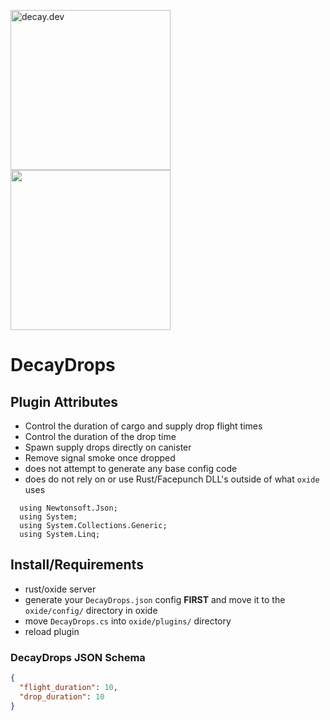 <img src="https://i.ibb.co/93mSYZ4/decay.png" alt="decay.dev" width="256"/><img src="https://i.ibb.co/0yc10cV/drops.png" width="256">

# DecayDrops

## Plugin Attributes

- Control the duration of cargo and supply drop flight times
- Control the duration of the drop time
- Spawn supply drops directly on canister
- Remove signal smoke once dropped
- does not attempt to generate any base config code
- does do not rely on or use Rust/Facepunch DLL's outside of what `oxide` uses
```
  using Newtonsoft.Json;
  using System;
  using System.Collections.Generic;
  using System.Linq;
```

## Install/Requirements
- rust/oxide server
- generate your `DecayDrops.json` config **FIRST** and move it to the `oxide/config/` directory in oxide
- move `DecayDrops.cs` into `oxide/plugins/` directory
- reload plugin

### DecayDrops JSON Schema
```json
{
  "flight_duration": 10,
  "drop_duration": 10
}
```
